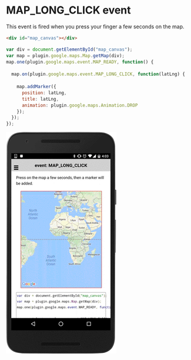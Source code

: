 # MAP_LONG_CLICK event

This event is fired when you press your finger a few seconds on the map.

```html
<div id="map_canvas"></div>
```

```js
var div = document.getElementById("map_canvas");
var map = plugin.google.maps.Map.getMap(div);
map.one(plugin.google.maps.event.MAP_READY, function() {

  map.on(plugin.google.maps.event.MAP_LONG_CLICK, function(latLng) {

    map.addMarker({
      position: latLng,
      title: latLng,
      animation: plugin.google.maps.Animation.DROP
    });
  });
});
```

![](image.gif)
